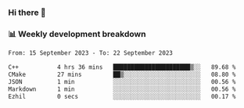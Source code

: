 ### Hi there 👋

### 📊 Weekly development breakdown
<!--START_SECTION:waka-->

```txt
From: 15 September 2023 - To: 22 September 2023

C++           4 hrs 36 mins   ██████████████████████▒░░   89.68 %
CMake         27 mins         ██▒░░░░░░░░░░░░░░░░░░░░░░   08.80 %
JSON          1 min           ░░░░░░░░░░░░░░░░░░░░░░░░░   00.56 %
Markdown      1 min           ░░░░░░░░░░░░░░░░░░░░░░░░░   00.56 %
Ezhil         0 secs          ░░░░░░░░░░░░░░░░░░░░░░░░░   00.17 %
```

<!--END_SECTION:waka-->
